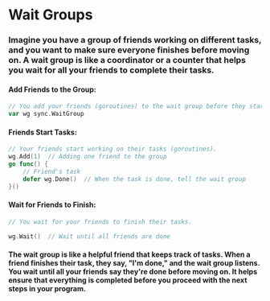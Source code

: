 # Wait Groups

### Imagine you have a group of friends working on different tasks, and you want to make sure everyone finishes before moving on. A wait group is like a coordinator or a counter that helps you wait for all your friends to complete their tasks.

#### Add Friends to the Group:

```go
// You add your friends (goroutines) to the wait group before they start their tasks.
var wg sync.WaitGroup
```

#### Friends Start Tasks:

```go
// Your friends start working on their tasks (goroutines).
wg.Add(1)  // Adding one friend to the group
go func() {
    // Friend's task
    defer wg.Done()  // When the task is done, tell the wait group
}()
```

#### Wait for Friends to Finish:

```go
// You wait for your friends to finish their tasks.

wg.Wait()  // Wait until all friends are done
```

#### The wait group is like a helpful friend that keeps track of tasks. When a friend finishes their task, they say, "I'm done," and the wait group listens. You wait until all your friends say they're done before moving on. It helps ensure that everything is completed before you proceed with the next steps in your program.
